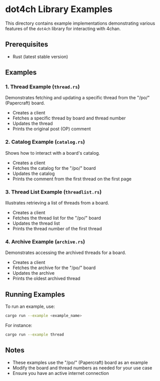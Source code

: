 # dot4ch Library Examples

This directory contains example implementations demonstrating various features of the `dot4ch` library for interacting with 4chan.

## Prerequisites

- Rust (latest stable version)

## Examples

### 1. Thread Example (`thread.rs`)
Demonstrates fetching and updating a specific thread from the "/po/" (Papercraft) board.
- Creates a client
- Fetches a specific thread by board and thread number
- Updates the thread
- Prints the original post (OP) comment

### 2. Catalog Example (`catalog.rs`)
Shows how to interact with a board's catalog.
- Creates a client
- Fetches the catalog for the "/po/" board
- Updates the catalog
- Prints the comment from the first thread on the first page

### 3. Thread List Example (`threadlist.rs`)
Illustrates retrieving a list of threads from a board.
- Creates a client
- Fetches the thread list for the "/po/" board
- Updates the thread list
- Prints the thread number of the first thread

### 4. Archive Example (`archive.rs`)
Demonstrates accessing the archived threads for a board.
- Creates a client
- Fetches the archive for the "/po/" board
- Updates the archive
- Prints the oldest archived thread

## Running Examples

To run an example, use:

```bash
cargo run --example <example_name>
```

For instance:
```bash
cargo run --example thread
```

## Notes

- These examples use the "/po/" (Papercraft) board as an example
- Modify the board and thread numbers as needed for your use case
- Ensure you have an active internet connection

